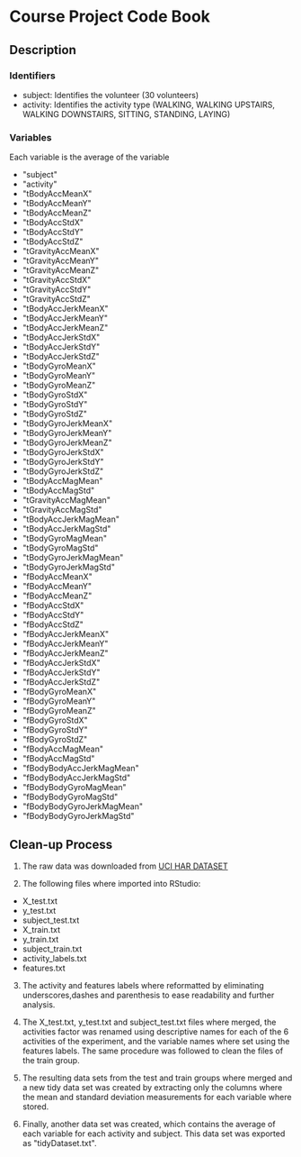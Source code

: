 # Course Project Code Book

## Description

### Identifiers
+ subject: Identifies the volunteer (30 volunteers)
+ activity: Identifies the activity type (WALKING, WALKING UPSTAIRS, WALKING DOWNSTAIRS, SITTING, STANDING, LAYING)

### Variables
Each variable is the average of the variable 

+ "subject"
+ "activity"
+ "tBodyAccMeanX"
+ "tBodyAccMeanY"
+ "tBodyAccMeanZ"
+ "tBodyAccStdX"
+ "tBodyAccStdY"
+ "tBodyAccStdZ"
+ "tGravityAccMeanX"
+ "tGravityAccMeanY"
+ "tGravityAccMeanZ"
+ "tGravityAccStdX"
+ "tGravityAccStdY"
+ "tGravityAccStdZ"
+ "tBodyAccJerkMeanX"
+ "tBodyAccJerkMeanY"
+ "tBodyAccJerkMeanZ"
+ "tBodyAccJerkStdX"
+ "tBodyAccJerkStdY"
+ "tBodyAccJerkStdZ"
+ "tBodyGyroMeanX"
+ "tBodyGyroMeanY"
+ "tBodyGyroMeanZ"
+ "tBodyGyroStdX"
+ "tBodyGyroStdY"
+ "tBodyGyroStdZ"
+ "tBodyGyroJerkMeanX"
+ "tBodyGyroJerkMeanY"
+ "tBodyGyroJerkMeanZ"
+ "tBodyGyroJerkStdX"
+ "tBodyGyroJerkStdY"
+ "tBodyGyroJerkStdZ"
+ "tBodyAccMagMean"
+ "tBodyAccMagStd"
+ "tGravityAccMagMean"
+ "tGravityAccMagStd"
+ "tBodyAccJerkMagMean"
+ "tBodyAccJerkMagStd"
+ "tBodyGyroMagMean"
+ "tBodyGyroMagStd"
+ "tBodyGyroJerkMagMean"
+ "tBodyGyroJerkMagStd"
+ "fBodyAccMeanX"
+ "fBodyAccMeanY"
+ "fBodyAccMeanZ"
+ "fBodyAccStdX"
+ "fBodyAccStdY"
+ "fBodyAccStdZ"
+  "fBodyAccJerkMeanX"
+ "fBodyAccJerkMeanY"
+ "fBodyAccJerkMeanZ"
+ "fBodyAccJerkStdX"
+ "fBodyAccJerkStdY"
+  "fBodyAccJerkStdZ"
+ "fBodyGyroMeanX"
+ "fBodyGyroMeanY"
+ "fBodyGyroMeanZ"
+ "fBodyGyroStdX"
+ "fBodyGyroStdY"
+ "fBodyGyroStdZ"
+ "fBodyAccMagMean"
+ "fBodyAccMagStd"
+ "fBodyBodyAccJerkMagMean"
+ "fBodyBodyAccJerkMagStd"
+ "fBodyBodyGyroMagMean"
+ "fBodyBodyGyroMagStd"
+ "fBodyBodyGyroJerkMagMean"
+ "fBodyBodyGyroJerkMagStd"

## Clean-up Process
1. The raw data was downloaded from [UCI HAR DATASET](https://d396qusza40orc.cloudfront.net/getdata%2Fprojectfiles%2FUCI%20HAR%20Dataset.zip)

2. The following files where imported into RStudio:
  + X_test.txt
  + y_test.txt
  + subject_test.txt
  + X_train.txt
  + y_train.txt
  + subject_train.txt
  + activity_labels.txt
  + features.txt

3. The activity and features labels where reformatted by eliminating underscores,dashes and parenthesis to ease readability and further analysis.

4. The X_test.txt, y_test.txt and subject_test.txt files where merged, the activities factor was renamed using descriptive names for each of the 6 activities of the experiment, and the variable names where set using the features labels. The same procedure was followed to clean the files of the train group.

5. The resulting data sets from the test and train groups where merged and a new tidy data set was created by extracting only the columns where the mean and standard deviation measurements for each variable where stored.

6. Finally, another data set was created, which contains the average of each variable for each activity and subject. This data set was exported as "tidyDataset.txt".

  
